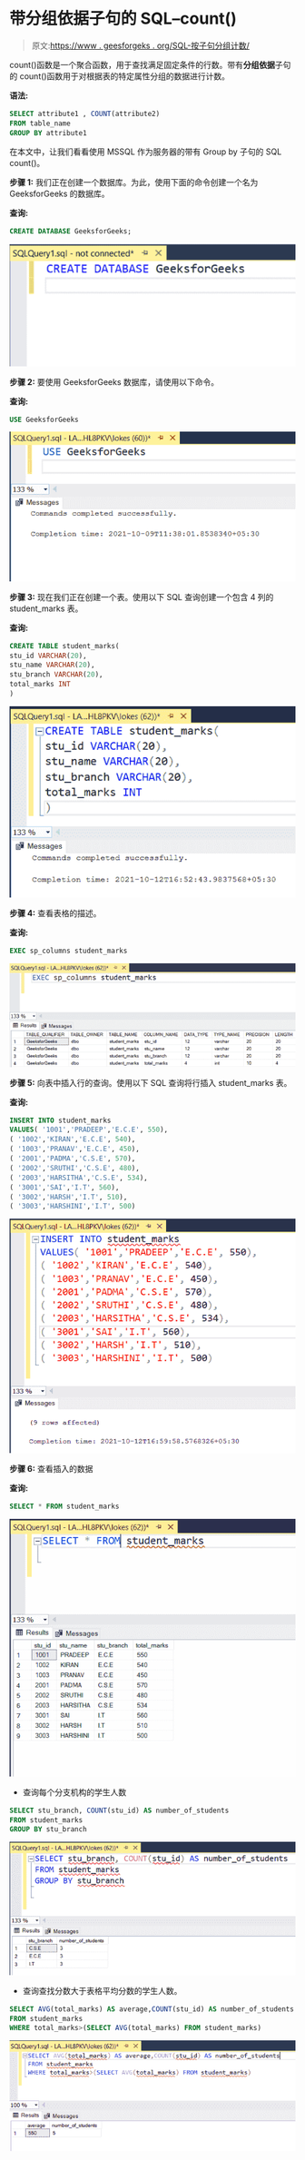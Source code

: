 # 带分组依据子句的 SQL–count()

> 原文:[https://www . geesforgeks . org/SQL-按子句分组计数/](https://www.geeksforgeeks.org/sql-count-with-group-by-clause/)

count()函数是一个聚合函数，用于查找满足固定条件的行数。带有**分组依据**子句的 count()函数用于对根据表的特定属性分组的数据进行计数。

**语法:**

```sql
SELECT attribute1 , COUNT(attribute2)
FROM table_name
GROUP BY attribute1
```

在本文中，让我们看看使用 MSSQL 作为服务器的带有 Group by 子句的 SQL count()。

**步骤 1:** 我们正在创建一个数据库。为此，使用下面的命令创建一个名为 GeeksforGeeks 的数据库。

**查询:**

```sql
CREATE DATABASE GeeksforGeeks;
```

![](img/fce8b63213a2be7603e6ac32c9b678ed.png)

**步骤 2:** 要使用 GeeksforGeeks 数据库，请使用以下命令。

**查询:**

```sql
USE GeeksforGeeks
```

![](img/46b6e9847efca5c32be819746a4fc937.png)

**步骤 3:** 现在我们正在创建一个表。使用以下 SQL 查询创建一个包含 4 列的 student_marks 表。

**查询:**

```sql
CREATE TABLE student_marks(
stu_id VARCHAR(20),
stu_name VARCHAR(20),
stu_branch VARCHAR(20),
total_marks INT
)
```

![](img/73b726292d687ca533790b80eddfd98b.png)

**步骤 4:** 查看表格的描述。

**查询:**

```sql
EXEC sp_columns student_marks
```

![](img/be3a39671e75ef5f5ffb323ea110a843.png)

**步骤 5:** 向表中插入行的查询。使用以下 SQL 查询将行插入 student_marks 表。

**查询:**

```sql
INSERT INTO student_marks
VALUES( '1001','PRADEEP','E.C.E', 550),
( '1002','KIRAN','E.C.E', 540),
( '1003','PRANAV','E.C.E', 450),
( '2001','PADMA','C.S.E', 570),
( '2002','SRUTHI','C.S.E', 480),
( '2003','HARSITHA','C.S.E', 534),
( '3001','SAI','I.T', 560),
( '3002','HARSH','I.T', 510),
( '3003','HARSHINI','I.T', 500)
```

![](img/d5511dc2971cf83256a60726104c18de.png)

**步骤 6:** 查看插入的数据

**查询:**

```sql
SELECT * FROM student_marks
```

![](img/7c1386b97b9132ba84971a12e141fbcb.png)

*   查询每个分支机构的学生人数

```sql
SELECT stu_branch, COUNT(stu_id) AS number_of_students
FROM student_marks
GROUP BY stu_branch
```

![](img/599ac9352e006e02a03ab3afe7b2e60e.png)

*   查询查找分数大于表格平均分数的学生人数。

```sql
SELECT AVG(total_marks) AS average,COUNT(stu_id) AS number_of_students
FROM student_marks
WHERE total_marks>(SELECT AVG(total_marks) FROM student_marks)
```

![](img/72754f651e37e703b3ba100f1b326c99.png)